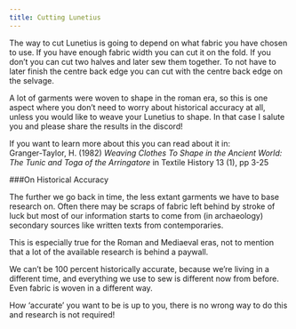 ```yaml
---
title: Cutting Lunetius
---
```


The way to cut Lunetius is going to depend on what fabric you have chosen to use. If you have enough fabric width you can cut it on the fold. If you don’t you can cut two halves and later sew them together. To not have to later finish the centre back edge you can cut with the centre back edge on the selvage.

A lot of garments were woven to shape in the roman era, so this is one aspect where you don’t need to worry about historical accuracy at all, unless you would like to weave your Lunetius to shape. <Comment by="Zee">In that case I salute you and please share the results in the discord!</Comment>

If you want to learn more about this you can read about it in:  
Granger-Taylor, H. (1982) *Weaving Clothes To Shape in the Ancient World: The Tunic and Toga of the Arringatore* in Textile History 13 (1), pp 3-25

<Note> 
 ###On Historical Accuracy

The further we go back in time, the less extant garments we have to base research on. Often there may be scraps of fabric left behind by stroke of luck but most of our information starts to come from (in archaeology) secondary sources like written texts from contemporaries.

This is especially true for the Roman and Mediaeval eras, not to mention that a lot of the available research is behind a paywall.

We can’t be 100 percent historically accurate, because we’re living in a different time, and everything we use to sew is different now from before. Even fabric is woven in a different way.

How ‘accurate’ you want to be is up to you, there is no wrong way to do this and research is not required!
</Note> 
